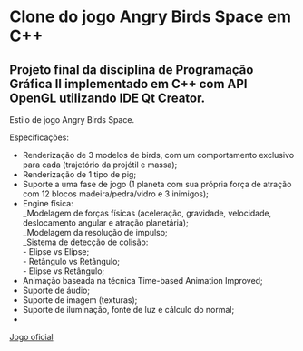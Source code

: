 # Clone do jogo Angry Birds Space em C++

## Projeto final da disciplina de Programação Gráfica II implementado em C++ com API OpenGL utilizando IDE Qt Creator.

Estilo de jogo Angry Birds Space.

Especificações:
* Renderização de 3 modelos de birds, com um comportamento exclusivo para cada (trajetório da projétil e massa);
* Renderização de 1 tipo de pig;
* Suporte a uma fase de jogo (1 planeta com sua própria força de atração com 12 blocos madeira/pedra/vidro e 3 inimigos);
* Engine física: <br>
 _Modelagem de forças físicas (aceleração, gravidade, velocidade, deslocamento angular e atração planetária); <br>
 _Modelagem da resolução de impulso; <br>
 _Sistema de detecção de colisão: <br>
          - Elipse vs Elipse; <br>
          - Retângulo vs Retângulo; <br>
          - Elipse vs Retângulo; <br>
* Animação baseada na técnica Time-based Animation Improved;
* Suporte de áudio;
* Suporte de imagem (texturas);
* Suporte de iluminação, fonte de luz e cálculo do normal;
* 

[Jogo oficial](https://www.angrybirds.com/games/angry-birds-space/)
